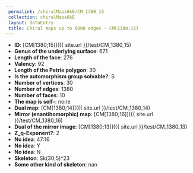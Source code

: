 ```yaml
--- 
 permalink: /chiralMaps6kE/CM_1380_15 
 collection: chiralMaps6kE
 layout: dataEntry
 title: Chiral maps up to 6000 edges - CM[1380;15]
---
```


- **ID**: [CM[1380;15]]({{ site.url }}/test/CM_1380_15)
- **Genus of the underlying surface**: 671
- **Length of the face**: 276
- **Valency**: 92
- **Length of the Petrie polygon**: 30
- **Is the automorphism group solvable?**: S
- **Number of vertices**: 30
- **Number of edges**: 1380
- **Number of faces**: 10
- **The map is self-**: none
- **Dual map**: [CM[1380;14]]({{ site.url }}/test/CM_1380_14)
- **Mirror (enantihomorphic) map**: [CM[1380;16]]({{ site.url }}/test/CM_1380_16)
- **Dual of the mirror image**: [CM[1380;13]]({{ site.url }}/test/CM_1380_13)
- **Z_q-Exponent?**: 2
- **No idea**:  47:16
- **No idea**: Y
- **No idea**: N
- **Skeleton**: Sk(30;5)^23
- **Some other kind of skeleton**: nan
